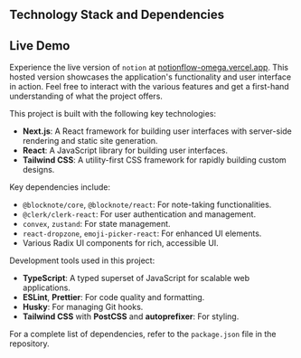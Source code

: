 ## Technology Stack and Dependencies

## Live Demo

Experience the live version of `notion` at [notionflow-omega.vercel.app](https://notionflow-omega.vercel.app). This hosted version showcases the application's functionality and user interface in action. Feel free to interact with the various features and get a first-hand understanding of what the project offers.

This project is built with the following key technologies:

- **Next.js**: A React framework for building user interfaces with server-side rendering and static site generation.
- **React**: A JavaScript library for building user interfaces.
- **Tailwind CSS**: A utility-first CSS framework for rapidly building custom designs.

Key dependencies include:

- `@blocknote/core`, `@blocknote/react`: For note-taking functionalities.
- `@clerk/clerk-react`: For user authentication and management.
- `convex`, `zustand`: For state management.
- `react-dropzone`, `emoji-picker-react`: For enhanced UI elements.
- Various Radix UI components for rich, accessible UI.

Development tools used in this project:

- **TypeScript**: A typed superset of JavaScript for scalable web applications.
- **ESLint**, **Prettier**: For code quality and formatting.
- **Husky**: For managing Git hooks.
- **Tailwind CSS** with **PostCSS** and **autoprefixer**: For styling.

For a complete list of dependencies, refer to the `package.json` file in the repository.
